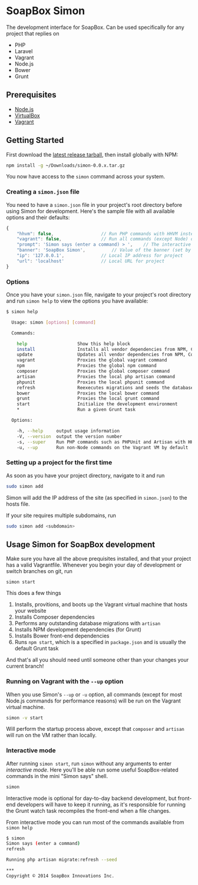 SoapBox Simon
=====

The development interface for SoapBox. Can be used specifically for any project that replies on

* PHP
* Laravel
* Vagrant
* Node.js
* Bower
* Grunt

## Prerequisites

* [Node.js](http://nodejs.org/download/)
* [VirtualBox](https://www.virtualbox.org/wiki/Downloads)
* [Vagrant](http://www.vagrantup.com/downloads.html)

## Getting Started

First download the [latest release tarball](https://github.com/nfrasser/simon/releases/latest), then install globally with NPM:

```bash
npm install -g ~/Downloads/simon-0.0.x.tar.gz
```

You now have access to the `simon` command across your system.

### Creating a `simon.json` file

You need to have a `simon.json` file in your project's root directory before using Simon for development. Here's the sample file with all available options and their defaults:

```js
{
	"hhvm": false,					// Run PHP commands with HHVM instead
	"vagrant": false,				// Run all commands (except Node) on the VM
	"prompt": 'Simon says (enter a command) > ',	// The interactive mode prompt
	"banner": 'SoapBox Simon',			// Value of the banner (set by the CLI)
	"ip": '127.0.0.1',				// Local IP address for project
	"url": 'localhost'				// Local URL for project
}
```

### Options

Once you have your `simon.json` file, navigate to your project's root directory and run `simon help` to view the options you have available:

```bash
$ simon help

  Usage: simon [options] [command]

  Commands:

    help                   Show this help block
    install                Installs all vendor dependencies from NPM, Composer, and Bower
    update                 Updates all vendor dependencies from NPM, Composer, and Bower
    vagrant                Proxies the global vagrant command
    npm                    Proxies the global npm command
    composer               Proxies the global composer command
    artisan                Proxies the local php artisan command
    phpunit                Proxies the local phpunit command
    refresh                Reexecutes migrations and seeds the database
    bower                  Proxies the local bower command
    grunt                  Proxies the local grunt command
    start                  Initialize the development environment
    *                      Run a given Grunt task

  Options:

    -h, --help     output usage information
    -V, --version  output the version number
    -s, --super    Run PHP commands such as PHPUnit and Artisan with HHVM.
    -u, --up       Run non-Node commands on the Vagrant VM by default

```

### Setting up a project for the first time

As soon as you have your project directory, navigate to it and run

```bash
sudo simon add
```

Simon will add the IP address of the site (as specified in `simon.json`) to the hosts file.

If your site requires multiple subdomains, run

```bash
sudo simon add <subdomain>
```

## Usage Simon for SoapBox development

Make sure you have all the above prequisites installed, and that your project has a valid Vagrantfile. Whenever you begin your day of development or switch branches on git, run

```
simon start
```

This does a few things

1. Installs, provitions, and boots up the Vagrant virtual machine that hosts your website
2. Installs Composer dependencies
3. Performs any outstanding database migrations with `artisan`
4. Installs NPM development dependencies (for Grunt)
5. Installs Bower front-end dependencies
6. Runs `npm start`, which is a specified in `package.json` and is usually the default Grunt task

And that's all you should need until someone other than your changes your current branch!

### Running on Vagrant with the `--up` option

When you use Simon's `--up` or `-u` option, all commands (except for most Node.js commands for performance reasons) will be run on the Vagrant virtual machine.

```bash
simon -v start
```

Will perform the startup process above, except that `composer` and `artisan` will run on the VM rather than locally.

### Interactive mode

After running `simon start`, run `simon` without any arguments to enter _interactive mode_. Here you'll be able run some useful SoapBox-related commands in the mini "Simon says" shell.

```bash
simon
```

Interactive mode is optional for day-to-day backend development, but front-end developers will have to keep it running, as it's responsible for running the Grunt watch task recompiles the front-end when a file changes.

From interactive mode you can run most of the commands available from `simon help`
```bash
$ simon
Simon says (enter a command)
refresh

Running php artisan migrate:refresh --seed

***
Copyright © 2014 SoapBox Innovations Inc.

